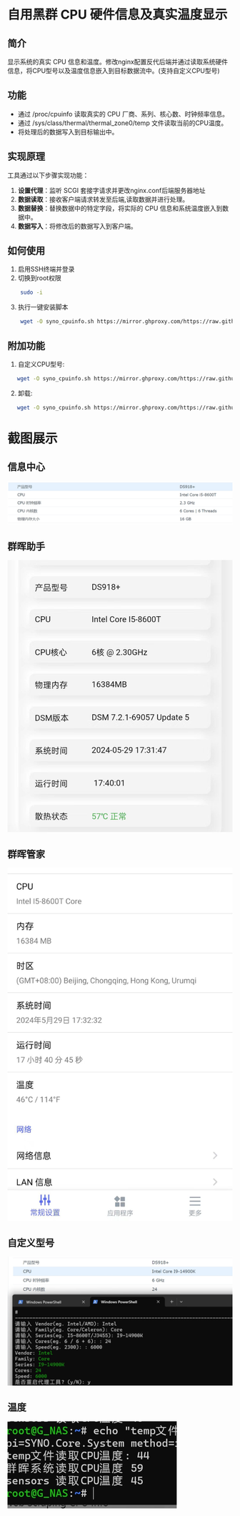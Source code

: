# 自用黑群 CPU 硬件信息及真实温度显示

## 简介

显示系统的真实 CPU 信息和温度。修改nginx配置反代后端并通过读取系统硬件信息，将CPU型号以及温度信息嵌入到目标数据流中。(支持自定义CPU型号)

## 功能

- 通过 /proc/cpuinfo 读取真实的 CPU 厂商、系列、核心数、时钟频率信息。
- 通过 /sys/class/thermal/thermal_zone0/temp 文件读取当前的CPU温度。
- 将处理后的数据写入到目标输出中。

## 实现原理

工具通过以下步骤实现功能：

1. **设置代理**：监听 SCGI 套接字请求并更改nginx.conf后端服务器地址
1. **数据读取**：接收客户端请求转发至后端,读取数据并进行处理。
3. **数据替换**：替换数据中的特定字段，将实际的 CPU 信息和系统温度嵌入到数据中。
4. **数据写入**：将修改后的数据写入到客户端。

## 如何使用
1. 启用SSH终端并登录
2. 切换到root权限
```bash
    sudo -i
```
3. 执行一键安装脚本
```bash
    wget -O syno_cpuinfo.sh https://mirror.ghproxy.com/https://raw.githubusercontent.com/GroverLau/syno_cpuinfo/main/syno_cpuinfo.sh && bash syno_cpuinfo.sh
```
## 附加功能
1. 自定义CPU型号:
```bash
   wget -O syno_cpuinfo.sh https://mirror.ghproxy.com/https://raw.githubusercontent.com/GroverLau/syno_cpuinfo/main/syno_cpuinfo.sh && bash syno_cpuinfo.sh edit
```
2. 卸载:
```bash
   wget -O syno_cpuinfo.sh https://mirror.ghproxy.com/https://raw.githubusercontent.com/GroverLau/syno_cpuinfo/main/syno_cpuinfo.sh && bash syno_cpuinfo.sh uninstall
   ```

# 截图展示

## 信息中心
![DSM](img/1.jpg)

## 群晖助手
![群晖助手](img/2.jpg)

## 群晖管家
![群晖管家](img/3.jpg)

## 自定义型号
![自定义型号](img/5.jpg)

## 温度
![不同方式读取温度](img/4.jpg)
